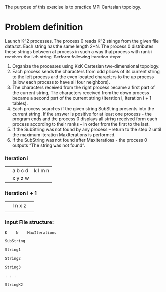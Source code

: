 The purpose of this exercise is to practice MPI Cartesian topology.


# Problem definition

Launch K^2 processes. The process 0 reads K^2 strings from the given file data.txt. Each string has the same length 2*N. The process 0 distributes these strings between all process in such a way that process with rank i receives the i-th string. 
Perform following iteration steps:
1.	Organize the processes using KxK Cartesian two-dimensional topology.
2.	Each process sends the characters from odd places of its current string to the left process and the even located characters to the up process (allow each process to have all four neighbors).
3.	The characters received from the right process became a first part of the current string, The characters received from the down process became a second part of the current string (Iteration i, Iteration i + 1 tables).
4.	Each process searches if the given string SubString presents into the current string. If the answer is positive for at least one process - the program ends and the process 0 displays all string received form each process according to their ranks – in order from the first to the last.
5.	If the SubString was not found by any process – return to the step 2 until the maximum iteration MaxIterations is performed. 
6.	If the SubString  was not found after MaxIterations - the process 0 outputs “The string was not found”.


### Iteration i
||||
|---------|---------|---------|
|         |  a b c d   |   k l m n  |
|         |  x y z w   |         |

### Iteration i + 1
||||
|---------|---------|---------|
|         |  l n x z   |    |
|         |     |         |

### Input File structure:
	K    N    MaxIterations
 
	SubString
 
	String1
 
	String2
 
	String3
 
	. . .
 
	StringK2
 
